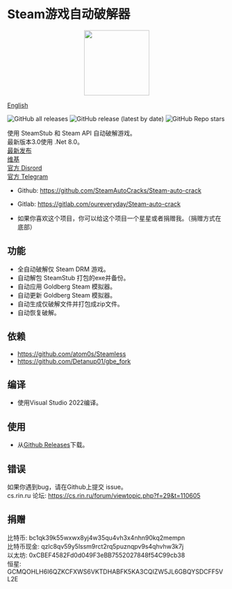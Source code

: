 # Steam游戏自动破解器

<div align=center><center><img width = '150' height ='150' src ="SteamAutoCrack/SteamAutoCrack.ico"/></center></div>

[English](Readme.md)

![GitHub all releases](https://img.shields.io/github/downloads/SteamAutoCracks/Steam-auto-crack/total?color=brightgreen&label=总下载量)
![GitHub release (latest by date)](https://img.shields.io/github/downloads/SteamAutoCracks/Steam-auto-crack/latest/total?color=green&label=最新版本下载量&link=https://github.com/oureveryday/Steam-auto-crack/releases)
![GitHub Repo stars](https://img.shields.io/github/stars/SteamAutoCracks/Steam-auto-crack?color=yellow&label=星星)

使用 SteamStub 和 Steam API 自动破解游戏。  
最新版本3.0使用 .Net 8.0。  
[最新发布](https://github.com/SteamAutoCracks/Steam-auto-crack/releases)  
[维基](https://github.com/SteamAutoCracks/Steam-auto-crack/wiki)  
[官方 Disrord](https://discord.gg/BZQtrBSUnd)  
[官方 Telegram](https://t.me/SteamAutoCrack)

* Github: <https://github.com/SteamAutoCracks/Steam-auto-crack>
* Gitlab: <https://gitlab.com/oureveryday/Steam-auto-crack>

* 如果你喜欢这个项目，你可以给这个项目一个星星或者捐赠我。（捐赠方式在底部）

## 功能

* 全自动破解仅 Steam DRM 游戏。
* 自动解包 SteamStub 打包的exe并备份。
* 自动应用 Goldberg Steam 模拟器。
* 自动更新 Goldberg Steam 模拟器。
* 自动生成仅破解文件并打包成zip文件。
* 自动恢复破解。

## 依赖

* <https://github.com/atom0s/Steamless>
* <https://github.com/Detanup01/gbe_fork>

## 编译

* 使用Visual Studio 2022编译。

## 使用

* 从[Github Releases](https://github.com/SteamAutoCracks/Steam-auto-crack/releases)下载。

## 错误

如果你遇到bug，请在Github上提交 issue。  
cs.rin.ru 论坛: <https://cs.rin.ru/forum/viewtopic.php?f=29&t=110605>

## 捐赠

比特币: bc1qk39k55wxwx8yj4w35qu4vh3x4nhn90kq2mempn  
比特币现金: qzlc8qv59y5lssm9rct2rq5puznqpv9s4qhvhw3k7j  
以太坊: 0xCBEF4582Fd0d049F3eBB7552027848f54C99cb38  
恒星: GCMQOHLH6I6QZKCFXWS6VKTDHABFK5KA3CQIZW5JL6GBQYSDCFF5VL2E